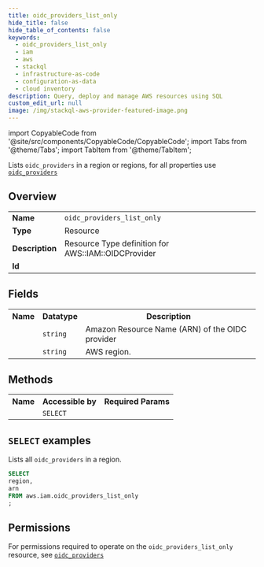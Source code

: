 ```yaml
---
title: oidc_providers_list_only
hide_title: false
hide_table_of_contents: false
keywords:
  - oidc_providers_list_only
  - iam
  - aws
  - stackql
  - infrastructure-as-code
  - configuration-as-data
  - cloud inventory
description: Query, deploy and manage AWS resources using SQL
custom_edit_url: null
image: /img/stackql-aws-provider-featured-image.png
---
```


import CopyableCode from '@site/src/components/CopyableCode/CopyableCode';
import Tabs from '@theme/Tabs';
import TabItem from '@theme/TabItem';

Lists <code>oidc_providers</code> in a region or regions, for all properties use <a href="/services/serviceName/oidc_providers/"><code>oidc_providers</code></a>

## Overview
<table>
<tbody>
<tr><td><b>Name</b></td><td><code>oidc_providers_list_only</code></td></tr>
<tr><td><b>Type</b></td><td>Resource</td></tr>
<tr><td><b>Description</b></td><td>Resource Type definition for AWS::IAM::OIDCProvider</td></tr>
<tr><td><b>Id</b></td><td><CopyableCode code="aws.iam.oidc_providers_list_only" /></td></tr>
</tbody>
</table>

## Fields
<table>
<tbody>
<tr><th>Name</th><th>Datatype</th><th>Description</th></tr><tr><td><CopyableCode code="arn" /></td><td><code>string</code></td><td>Amazon Resource Name (ARN) of the OIDC provider</td></tr>
<tr><td><CopyableCode code="region" /></td><td><code>string</code></td><td>AWS region.</td></tr>
</tbody>
</table>

## Methods

<table>
<tbody>
  <tr>
    <th>Name</th>
    <th>Accessible by</th>
    <th>Required Params</th>
  </tr>
  <tr>
    <td><CopyableCode code="list_resources" /></td>
    <td><code>SELECT</code></td>
    <td><CopyableCode code="region" /></td>
  </tr>
</tbody>
</table>

## `SELECT` examples
Lists all <code>oidc_providers</code> in a region.
```sql
SELECT
region,
arn
FROM aws.iam.oidc_providers_list_only
;
```


## Permissions

For permissions required to operate on the <code>oidc_providers_list_only</code> resource, see <a href="/services/iam/oidc_providers/#permissions"><code>oidc_providers</code></a>

